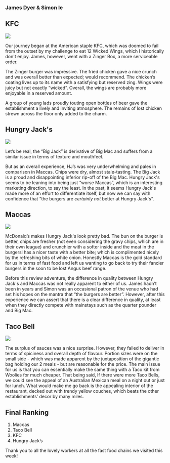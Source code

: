 ### James Dyer & Simon Ie

## KFC
![](https://user-images.githubusercontent.com/72299100/94988426-6ca3f700-05b0-11eb-9a76-ebf4f965944c.jpg)

Our journey began at the American staple KFC, which was doomed to fail from the outset by my challenge to eat 12 Wicked Wings, which I historically don't enjoy. James, however, went with a Zinger Box, a more serviceable order.

The Zinger burger was impressive. The fried chicken gave a nice crunch and was overall better than expected; would recommend. The chicken’s coating lives up to its name with a satisfying but reserved zing. Wings were juicy but not exactly “wicked”. Overall, the wings are probably more enjoyable in a reserved amount.

A group of young lads proudly touting open bottles of beer gave the establishment a lively and inviting atmosphere. The remains of lost chicken strewn across the floor only added to the charm.

## Hungry Jack's
![](https://user-images.githubusercontent.com/72299100/94988493-ec31c600-05b0-11eb-942e-06ae0ae023f9.jpg)

Let’s be real, the “Big Jack” is derivative of Big Mac and suffers from a similar issue in terms of texture and mouthfeel. <insert an entire paragraph describing the mouthfeel in detail> 

But as an overall experience, HJ’s was very underwhelming and pales in comparison in Maccas. Chips were dry, almost stale-tasting. The Big Jack is a proud and disappointing inferior rip-off of the Big Mac. Hungry Jack's seems to be leaning into being just “worse Maccas”, which is an interesting marketing direction, to say the least. In the past, it seems Hungry Jack's made more of an effort to differentiate itself, but now we can say with confidence that “the burgers are *certainly not* better at Hungry Jack's”.

## Maccas
![](https://user-images.githubusercontent.com/72299100/94988498-f6ec5b00-05b0-11eb-893b-e4b0a5301364.jpg)

McDonald’s makes Hungry Jack's look pretty bad. The bun on the burger is better, chips are fresher (not even considering the gravy chips, which are in their own league) and crunchier with a softer inside and the meat in the burgersl has a nicer taste with a better bite; which is complimented nicely by the refreshing bits of white onion. Honestly Maccas is the gold standard for us in terms of fast food and left us wanting to go back to try their fancier burgers in the soon to be lost Angus beef range.

Before this review adventure, the difference in quality between Hungry Jack's and Maccas was not really apparent to either of us. James hadn’t been in years and Simon was an occasional patron of the venue who had set his hopes on the mantra that “the burgers are better”. However, after this experience we can assert that there is a clear difference in quality, at least when they directly compete with mainstays such as the quarter pounder and Big Mac.

## Taco Bell
![](https://user-images.githubusercontent.com/72299100/94988503-01a6f000-05b1-11eb-9f55-3cf63411811d.jpg)

The surplus of sauces was a nice surprise. However, they failed to deliver in terms of spiciness and overall depth of flavour. Portion sizes were on the small side - which was made apparent by the juxtaposition of the gigantic bag holding our 2 meals -  but are reasonable for the price. The main issue for us is that you can essentially make the same thing with a Taco kit from Woolies for much cheaper. That being said, If there were more Taco Bells, we could see the appeal of an Australian Mexican meal on a night out or just for lunch. What would make me go back is the appealing interior of the restaurant, decked out with trendy yellow couches, which beats the other establishments’ decor by many miles.


## Final Ranking
1. Maccas
2. Taco Bell
3. KFC
4. Hungry Jack’s

Thank you to all the lovely workers at all the fast food chains we visited this week!
